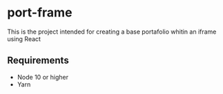 # port-frame

This is the project intended for creating a base portafolio whitin an iframe
using React

## Requirements

- Node 10 or higher
- Yarn
